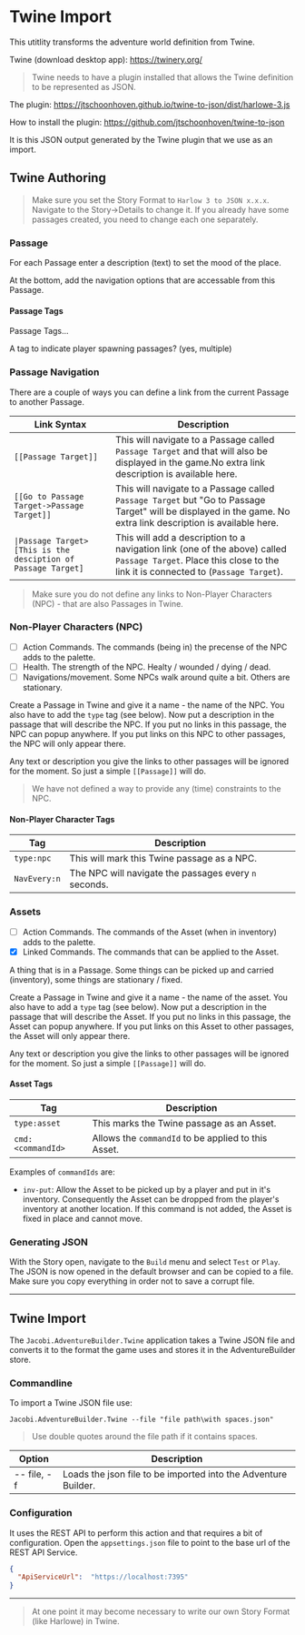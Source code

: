 # Twine Import

This utitlity transforms the adventure world definition from Twine.

Twine (download desktop app): https://twinery.org/

> Twine needs to have a plugin installed that allows the Twine definition to be represented as JSON.

The plugin: https://jtschoonhoven.github.io/twine-to-json/dist/harlowe-3.js

How to install the plugin: https://github.com/jtschoonhoven/twine-to-json

It is this JSON output generated by the Twine plugin that we use as an import.

## Twine Authoring

> Make sure you set the Story Format to `Harlow 3 to JSON x.x.x`.
Navigate to the Story->Details to change it.
If you already have some passages created, you need to change each one separately.

### Passage

For each Passage enter a description (text) to set the mood of the place.

At the bottom, add the navigation options that are accessable from this Passage.

#### Passage Tags

Passage Tags...

A tag to indicate player spawning passages? (yes, multiple)

### Passage Navigation

There are a couple of ways you can define a link from the current Passage to another Passage.

| Link Syntax | Description |
| -- | -- |
| `[[Passage Target]]` | This will navigate to a Passage called `Passage Target` and that will also be displayed in the game.No extra link description is available here. |
| `[[Go to Passage Target->Passage Target]]` | This will navigate to a Passage called `Passage Target` but "Go to Passage Target" will be displayed in the game. No extra link description is available here. |
| `\|Passage Target>[This is the desciption of Passage Target]` | This will add a description to a navigation link (one of the above) called `Passage Target`. Place this close to the link it is connected to (`Passage Target`). |

> Make sure you do not define any links to Non-Player Characters (NPC) - that are also Passages in Twine.

### Non-Player Characters (NPC)

- [ ] Action Commands. The commands (being in) the precense of the NPC adds to the palette.
- [ ] Health. The strength of the NPC. Healty / wounded / dying / dead.
- [ ] Navigations/movement. Some NPCs walk around quite a bit. Others are stationary.

Create a Passage in Twine and give it a name - the name of the NPC.
You also have to add the `type` tag (see below).
Now put a description in the passage that will describe the NPC.
If you put no links in this passage, the NPC can popup anywhere.
If you put links on this NPC to other passages, the NPC will only appear there.

Any text or description you give the links to other passages will be ignored for the moment.
So just a simple `[[Passage]]` will do.

> We have not defined a way to provide any (time) constraints to the NPC.

#### Non-Player Character Tags

| Tag | Description |
| -- | -- |
| `type:npc` | This will mark this Twine passage as a NPC.
| `NavEvery:n` | The NPC will navigate the passages every `n` seconds. |

### Assets

- [ ] Action Commands. The commands of the Asset (when in inventory) adds to the palette.
- [x] Linked Commands. The commands that can be applied to the Asset.

A thing that is in a Passage. Some things can be picked up and carried (inventory), some things are stationary / fixed.

Create a Passage in Twine and give it a name - the name of the asset. 
You also have to add a `type` tag (see below).
Now put a description in the passage that will describe the Asset.
If you put no links in this passage, the Asset can popup anywhere.
If you put links on this Asset to other passages, the Asset will only appear there.

Any text or description you give the links to other passages will be ignored for the moment.
So just a simple `[[Passage]]` will do.

#### Asset Tags

| Tag | Description |
| -- | -- |
| `type:asset` | This marks the Twine passage as an Asset. |
| `cmd:<commandId>` | Allows the `commandId` to be applied to this Asset. |

Examples of `commandIds` are:
- `inv-put`: Allow the Asset to be picked up by a player and put in it's inventory.
  Consequently the Asset can be dropped from the player's inventory at another location.
  If this command is not added, the Asset is fixed in place and cannot move.

### Generating JSON

With the Story open, navigate to the `Build` menu and select `Test` or `Play`.
The JSON is now opened in the default browser and can be copied to a file.
Make sure you copy everything in order not to save a corrupt file.

---

## Twine Import

The `Jacobi.AdventureBuilder.Twine` application takes a Twine JSON file and converts it to the format the game uses and stores it in the AdventureBuilder store.

### Commandline

To import a Twine JSON file use:

`Jacobi.AdventureBuilder.Twine --file "file path\with spaces.json"`

> Use double quotes around the file path if it contains spaces.

| Option | Description |
| -- | -- |
| -- file, -f | Loads the json file to be imported into the Adventure Builder.

### Configuration

It uses the REST API to perform this action and that requires a bit of configuration.
Open the `appsettings.json` file to point to the base url of the REST API Service.

```json
{
  "ApiServiceUrl":  "https://localhost:7395"
}
```

---

> At one point it may become necessary to write our own Story Format (like Harlowe) in Twine.
